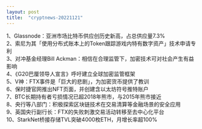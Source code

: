 ```yaml
---
layout: post
title:  "cryptnews-20221121"
---
```

1、Glassnode：亚洲市场比特币供应创历史新高，占总供应量7.3%  
2、索尼为其「使用分布式账本上的Token跟踪游戏内特有数字资产」技术申请专利  
3、对冲基金经理Bill Ackman：相信在合理监管下，加密技术可对社会产生有益影响  
4、《G20巴厘领导人宣言》呼吁建立全球加密监管框架  
5、V神：FTX事件是「巨大的悲剧」，为加密货币提供了教训  
6、保时捷官网推出NFT页面，并创建含以太坊符号推特账户  
7、BTC长期持有者亏损情况已超2018年熊市，与2015年熊市接近  
8、央行等八部门：积极探索区块链技术在交易清算等金融场景的安全应用  
9、英国央行副行长：FTX的失败刺激交易活动转移至去中心化平台  
10、StarkNet桥接存储TVL突破4000枚ETH，月增长率超100%  
